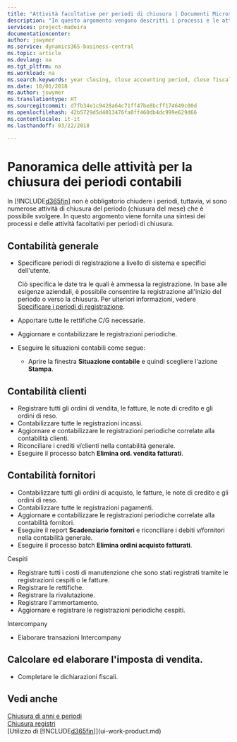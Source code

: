 ```yaml
---
title: "Attività facoltative per periodi di chiusura | Documenti Microsoft"
description: "In questo argomento vengono descritti i processi e le attività facoltativi per la chiusura dei periodi contabili in Business Central."
services: project-madeira
documentationcenter: 
author: jswymer
ms.service: dynamics365-business-central
ms.topic: article
ms.devlang: na
ms.tgt_pltfrm: na
ms.workload: na
ms.search.keywords: year closing, close accounting period, close fiscal year, aging, creditor payments, vendor payments
ms.date: 10/01/2018
ms.author: jswymer
ms.translationtype: HT
ms.sourcegitcommit: d7fb34e1c9428a64c71ff47be8bcff174649c00d
ms.openlocfilehash: 42b5729d5d4013476fa0ff460db4dc999e629d66
ms.contentlocale: it-it
ms.lasthandoff: 03/22/2018

---
```

# <a name="overview-of-tasks-to-close-accounting-periods"></a>Panoramica delle attività per la chiusura dei periodi contabili
In [!INCLUDE[d365fin](includes/d365fin_md.md)] non è obbligatorio chiudere i periodi, tuttavia, vi sono numerose attività di chiusura del periodo (chiusura del mese) che è possibile svolgere. In questo argomento viene fornita una sintesi dei processi e delle attività facoltativi per periodi di chiusura.  

## <a name="general-ledger"></a>Contabilità generale
* Specificare periodi di registrazione a livello di sistema e specifici dell'utente.  

    Ciò specifica le date tra le quali è ammessa la registrazione. In base alle esigenze aziendali, è possibile consentire la registrazione all'inizio del periodo o verso la chiusura. Per ulteriori informazioni, vedere [Specificare i periodi di registrazione](finance-how-specify-posting-periods.md).  
* Apportare tutte le rettifiche C/G necessarie.  
* Aggiornare e contabilizzare le registrazioni periodiche.  
  <!--* Process Consolidations-->
* Eseguire le situazioni contabili come segue:  
  * Aprire la finestra **Situazione contabile** e quindi scegliere l'azione **Stampa**.  

## <a name="sales-and-receivables"></a>Contabilità clienti
* Registrare tutti gli ordini di vendita, le fatture, le note di credito e gli ordini di reso.  
* Contabilizzare tutte le registrazioni incassi.  
* Aggiornare e contabilizzare le registrazioni periodiche correlate alla contabilità clienti.  
* Riconciliare i crediti v/clienti nella contabilità generale.  
* Eseguire il processo batch **Elimina ord. vendita fatturati**.  

## <a name="purchases-and-payables"></a>Contabilità fornitori
* Contabilizzare tutti gli ordini di acquisto, le fatture, le note di credito e gli ordini di reso.  
* Contabilizzare tutte le registrazioni pagamenti.  
* Aggiornare e contabilizzare le registrazioni periodiche correlate alla contabilità fornitori.  
* Eseguire il report **Scadenziario fornitori** e riconciliare i debiti v/fornitori nella contabilità generale.  
* Eseguire il processo batch **Elimina ordini acquisto fatturati**.  

Cespiti
* Registrare tutti i costi di manutenzione che sono stati registrati tramite le registrazioni cespiti o le fatture.
* Registrare le rettifiche.
* Registrare la rivalutazione.
* Registrare l'ammortamento.
* Aggiornare e registrare le registrazioni periodiche cespiti.

Intercompany
* Elaborare transazioni Intercompany

## <a name="calculate-and-process-sales-tax"></a>Calcolare ed elaborare l'imposta di vendita.
* Completare le dichiarazioni fiscali.  

## <a name="see-also"></a>Vedi anche
[Chiusura di anni e periodi](year-close-years-periods.md)  
[Chiusura registri](year-close-books.md)  
[Utilizzo di [!INCLUDE[d365fin](includes/d365fin_md.md)]](ui-work-product.md)

